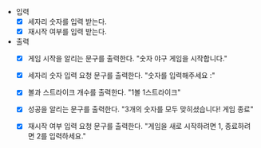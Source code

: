 
- 입력 
    - [x] 세자리 숫자를 입력 받는다.
    - [x] 재시작 여부를 입력 받는다.

- 출력
    - [x] 게임 시작을 알리는 문구를 출력한다. "숫자 야구 게임을 시작합니다."
    - [x] 세자리 숫자 입력 요청 문구를 출력한다. "숫자를 입력해주세요 :"
    - [x] 볼과 스트라이크 개수를 출력한다. "1볼 1스트라이크"
    - [x] 성공을 알리는 문구를 출력한다. "3개의 숫자를 모두 맞히셨습니다! 게임 종료"
    - [x] 재시작 여부 입력 요청 문구를 출력한다. "게임을 새로 시작하려면 1, 종료하려면 2를 입력하세요."
    

